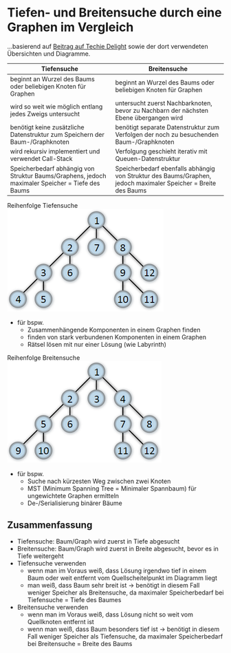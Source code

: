 # Tiefen- und Breitensuche durch eine Graphen im Vergleich

...basierend auf [Beitrag auf Techie Delight](https://www.techiedelight.com/de/depth-first-search-dfs-vs-breadth-first-search-bfs/) sowie der dort verwendeten Übersichten und Diagramme.

| Tiefensuche                                                    | Breitensuche                                                   |
|----------------------------------------------------------------|----------------------------------------------------------------|
| beginnt an Wurzel des Baums oder beliebigen Knoten für Graphen | beginnt an Wurzel des Baums oder beliebigen Knoten für Graphen |
| wird so weit wie möglich entlang jedes Zweigs untersucht       | untersucht zuerst Nachbarknoten, bevor zu Nachbarn der nächsten Ebene übergangen wird |
| benötigt keine zusätzliche Datenstruktur zum Speichern der Baum-/Graphknoten | benötigt separate Datenstruktur zum Verfolgen der noch zu besuchenden Baum-/Graphknoten |
| wird rekursiv implementiert und verwendet Call-Stack                         | Verfolgung geschieht iterativ mit Queuen-Datenstruktur                                  |
| Speicherbedarf abhängig von Struktur Baums/Graphens, jedoch maximaler Speicher = Tiefe des Baums | Speicherbedarf ebenfalls abhängig von Struktur des Baums/Graphen, jedoch maximaler Speicher = Breite des Baums |


Reihenfolge Tiefensuche\
![Reihenfolge Tiefensuche](reihenfolge-tiefensuche.PNG)

- für bspw.
  - Zusammenhängende Komponenten in einem Graphen finden
  - finden von stark verbundenen Komponenten in einem Graphen
  - Rätsel lösen mit nur einer Lösung (wie Labyrinth)

Reihenfolge Breitensuche\
![Reihenfolge Breitensuche](reihenfolge-breitensuche.PNG)

- für bspw.
  - Suche nach kürzesten Weg zwischen zwei Knoten
  - MST (Minimum Spanning Tree = Minimaler Spannbaum) für ungewichtete Graphen ermitteln
  - De-/Serialisierung binärer Bäume

## Zusammenfassung

- Tiefensuche: Baum/Graph wird zuerst in Tiefe abgesucht
- Breitensuche: Baum/Graph wird zuerst in Breite abgesucht, bevor es in Tiefe weitergeht
- Tiefensuche verwenden
  - wenn man im Voraus weiß, dass Lösung irgendwo tief in einem Baum oder weit entfernt vom Quellscheitelpunkt im Diagramm liegt
  - man weiß, dass Baum sehr breit ist -> benötigt in diesem Fall weniger Speicher als Breitensuche, da maximaler Speicherbedarf bei Tiefensuche = Tiefe des Baumes
- Breitensuche verwenden
  - wenn man im Voraus weiß, dass Lösung nicht so weit vom Quellknoten entfernt ist
  - wenn man weiß, dass Baum besonders tief ist -> benötigt in diesem Fall weniger Speicher als Tiefensuche, da maximaler Speicherbedarf bei Breitensuche = Breite des Baums
